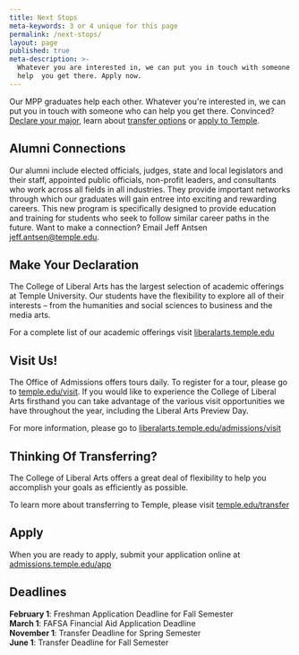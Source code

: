 ```yaml
---
title: Next Stops
meta-keywords: 3 or 4 unique for this page
permalink: /next-stops/
layout: page
published: true
meta-description: >-
  Whatever you are interested in, we can put you in touch with someone who can
  help  you get there. Apply now.
---
```

Our MPP graduates help each other. Whatever you're interested in, we can put you in touch with someone who can help you get there. Convinced? [Declare your major](#make-your-declaration), learn about [transfer options](#thinking-of-transferring) or [apply to Temple](#apply).

## Alumni Connections

Our alumni include elected officials, judges, state and local legislators and their staff, appointed public officials, non-profit leaders, and consultants who work across all fields in all industries. They provide important networks through which our graduates will gain entree into exciting and rewarding careers. This new program is specifically designed to provide education and training for students who seek to follow similar career paths in the future. Want to make a connection? Email Jeff Antsen [jeff.antsen@temple.edu](mailto:jeff.antsen@temple.edu).

## Make Your Declaration

The College of Liberal Arts has the largest selection of academic offerings at Temple University. Our students have the flexibility to explore all of their interests – from the humanities and social sciences to business and the media arts.

For a complete list of our academic offerings visit [liberalarts.temple.edu](http://liberalarts.temple.edu)

## Visit Us!

The Office of Admissions offers tours daily. To register for a tour, please go to [temple.edu/visit](http://temple.edu/visit). If you would like to experience the College of Liberal Arts firsthand you can take advantage of the various visit opportunities we have throughout the year, including the Liberal Arts Preview Day.

For more information, please go to [liberalarts.temple.edu/admissions/visit](http://liberalarts.temple.edu/admissions/visit)

## Thinking Of Transferring?
 
The College of Liberal Arts offers a great deal of flexibility to help you accomplish your goals as efficiently as possible.

To learn more about transferring to Temple, please visit [temple.edu/transfer](http://temple.edu/transfer)

## Apply

When you are ready to apply, submit your application online at [admissions.temple.edu/app](http://admissions.temple.edu/app)

## Deadlines

**February 1**: Freshman Application Deadline for Fall Semester<br/>
**March 1**: FAFSA Financial Aid Application Deadline<br/>
**November 1**: Transfer Deadline for Spring Semester<br/>
**June 1**: Transfer Deadline for Fall Semester<br/>
